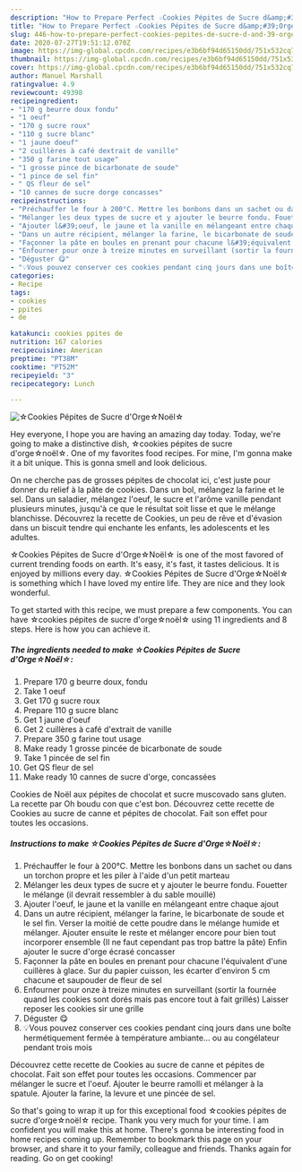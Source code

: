 ```yaml
---
description: "How to Prepare Perfect ☆Cookies Pépites de Sucre d&amp;#39;Orge☆Noël☆"
title: "How to Prepare Perfect ☆Cookies Pépites de Sucre d&amp;#39;Orge☆Noël☆"
slug: 446-how-to-prepare-perfect-cookies-pepites-de-sucre-d-and-39-orgenoel
date: 2020-07-27T19:51:12.070Z
image: https://img-global.cpcdn.com/recipes/e3b6bf94d65150dd/751x532cq70/☆cookies-pepites-de-sucre-dorge☆noel☆-photo-principale-de-la-recette.jpg
thumbnail: https://img-global.cpcdn.com/recipes/e3b6bf94d65150dd/751x532cq70/☆cookies-pepites-de-sucre-dorge☆noel☆-photo-principale-de-la-recette.jpg
cover: https://img-global.cpcdn.com/recipes/e3b6bf94d65150dd/751x532cq70/☆cookies-pepites-de-sucre-dorge☆noel☆-photo-principale-de-la-recette.jpg
author: Manuel Marshall
ratingvalue: 4.9
reviewcount: 49398
recipeingredient:
- "170 g beurre doux fondu"
- "1 oeuf"
- "170 g sucre roux"
- "110 g sucre blanc"
- "1 jaune doeuf"
- "2 cuillères à café dextrait de vanille"
- "350 g farine tout usage"
- "1 grosse pince de bicarbonate de soude"
- "1 pince de sel fin"
- " QS fleur de sel"
- "10 cannes de sucre dorge concasses"
recipeinstructions:
- "Préchauffer le four à 200°C. Mettre les bonbons dans un sachet ou dans un torchon propre et les piler à l&#39;aide d&#39;un petit marteau"
- "Mélanger les deux types de sucre et y ajouter le beurre fondu. Fouetter le mélange (il devrait ressembler à du sable mouillé)"
- "Ajouter l&#39;oeuf, le jaune et la vanille en mélangeant entre chaque ajout"
- "Dans un autre récipient, mélanger la farine, le bicarbonate de soude et le sel fin. Verser la moitié de cette poudre dans le mélange humide et mélanger. Ajouter ensuite le reste et mélanger encore pour bien tout incorporer ensemble (Il ne faut cependant pas trop battre la pâte) Enfin ajouter le sucre d&#39;orge écrasé concasser"
- "Façonner la pâte en boules en prenant pour chacune l&#39;équivalent d&#39;une cuillères à glace. Sur du papier cuisson, les écarter d&#39;environ 5 cm chacune et saupouder de fleur de sel"
- "Enfourner pour onze à treize minutes en surveillant (sortir la fournée quand les cookies sont dorés mais pas encore tout à fait grillés) Laisser reposer les cookies sir une grille"
- "Déguster 😋"
- "💡Vous pouvez conserver ces cookies pendant cinq jours dans une boîte hermétiquement fermée à température ambiante... ou au congélateur pendant trois mois"
categories:
- Recipe
tags:
- cookies
- ppites
- de

katakunci: cookies ppites de 
nutrition: 167 calories
recipecuisine: American
preptime: "PT38M"
cooktime: "PT52M"
recipeyield: "3"
recipecategory: Lunch

---
```



![☆Cookies Pépites de Sucre d&#39;Orge☆Noël☆](https://img-global.cpcdn.com/recipes/e3b6bf94d65150dd/751x532cq70/☆cookies-pepites-de-sucre-dorge☆noel☆-photo-principale-de-la-recette.jpg)

Hey everyone, I hope you are having an amazing day today. Today, we're going to make a distinctive dish, ☆cookies pépites de sucre d&#39;orge☆noël☆. One of my favorites food recipes. For mine, I'm gonna make it a bit unique. This is gonna smell and look delicious.

On ne cherche pas de grosses pépites de chocolat ici, c&#39;est juste pour donner du relief à la pâte de cookies. Dans un bol, mélangez la farine et le sel. Dans un saladier, mélangez l&#39;oeuf, le sucre et l&#39;arôme vanille pendant plusieurs minutes, jusqu&#39;à ce que le résultat soit lisse et que le mélange blanchisse. Découvrez la recette de Cookies, un peu de rêve et d&#39;évasion dans un biscuit tendre qui enchante les enfants, les adolescents et les adultes.

☆Cookies Pépites de Sucre d&#39;Orge☆Noël☆ is one of the most favored of current trending foods on earth. It's easy, it's fast, it tastes delicious. It is enjoyed by millions every day. ☆Cookies Pépites de Sucre d&#39;Orge☆Noël☆ is something which I have loved my entire life. They are nice and they look wonderful.


To get started with this recipe, we must prepare a few components. You can have ☆cookies pépites de sucre d&#39;orge☆noël☆ using 11 ingredients and 8 steps. Here is how you can achieve it.

<!--inarticleads1-->

##### The ingredients needed to make ☆Cookies Pépites de Sucre d&#39;Orge☆Noël☆:

1. Prepare 170 g beurre doux, fondu
1. Take 1 oeuf
1. Get 170 g sucre roux
1. Prepare 110 g sucre blanc
1. Get 1 jaune d&#39;oeuf
1. Get 2 cuillères à café d&#39;extrait de vanille
1. Prepare 350 g farine tout usage
1. Make ready 1 grosse pincée de bicarbonate de soude
1. Take 1 pincée de sel fin
1. Get  QS fleur de sel
1. Make ready 10 cannes de sucre d&#39;orge, concassées


Cookies de Noël aux pépites de chocolat et sucre muscovado sans gluten. La recette par Oh boudu con que c&#39;est bon. Découvrez cette recette de Cookies au sucre de canne et pépites de chocolat. Fait son effet pour toutes les occasions. 

<!--inarticleads2-->

##### Instructions to make ☆Cookies Pépites de Sucre d&#39;Orge☆Noël☆:

1. Préchauffer le four à 200°C. Mettre les bonbons dans un sachet ou dans un torchon propre et les piler à l&#39;aide d&#39;un petit marteau
1. Mélanger les deux types de sucre et y ajouter le beurre fondu. Fouetter le mélange (il devrait ressembler à du sable mouillé)
1. Ajouter l&#39;oeuf, le jaune et la vanille en mélangeant entre chaque ajout
1. Dans un autre récipient, mélanger la farine, le bicarbonate de soude et le sel fin. Verser la moitié de cette poudre dans le mélange humide et mélanger. Ajouter ensuite le reste et mélanger encore pour bien tout incorporer ensemble (Il ne faut cependant pas trop battre la pâte) Enfin ajouter le sucre d&#39;orge écrasé concasser
1. Façonner la pâte en boules en prenant pour chacune l&#39;équivalent d&#39;une cuillères à glace. Sur du papier cuisson, les écarter d&#39;environ 5 cm chacune et saupouder de fleur de sel
1. Enfourner pour onze à treize minutes en surveillant (sortir la fournée quand les cookies sont dorés mais pas encore tout à fait grillés) Laisser reposer les cookies sir une grille
1. Déguster 😋
1. 💡Vous pouvez conserver ces cookies pendant cinq jours dans une boîte hermétiquement fermée à température ambiante... ou au congélateur pendant trois mois


Découvrez cette recette de Cookies au sucre de canne et pépites de chocolat. Fait son effet pour toutes les occasions. Commencer par mélanger le sucre et l&#39;oeuf. Ajouter le beurre ramolli et mélanger à la spatule. Ajouter la farine, la levure et une pincée de sel. 

So that's going to wrap it up for this exceptional food ☆cookies pépites de sucre d&#39;orge☆noël☆ recipe. Thank you very much for your time. I am confident you will make this at home. There's gonna be interesting food in home recipes coming up. Remember to bookmark this page on your browser, and share it to your family, colleague and friends. Thanks again for reading. Go on get cooking!
